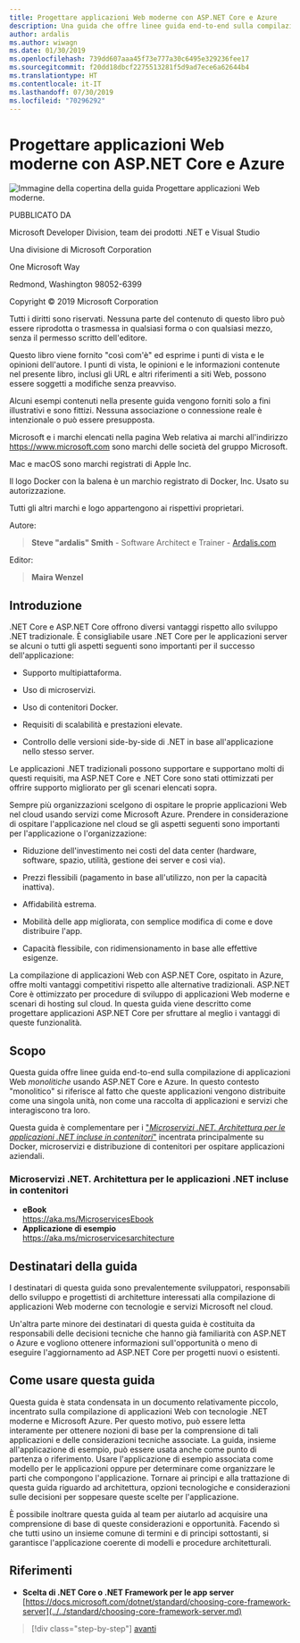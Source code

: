 ```yaml
---
title: Progettare applicazioni Web moderne con ASP.NET Core e Azure
description: Una guida che offre linee guida end-to-end sulla compilazione di applicazioni Web monolitiche usando ASP.NET Core e Azure.
author: ardalis
ms.author: wiwagn
ms.date: 01/30/2019
ms.openlocfilehash: 739dd607aaa45f73e777a30c6495e329236fee17
ms.sourcegitcommit: f20dd18dbcf2275513281f5d9ad7ece6a62644b4
ms.translationtype: HT
ms.contentlocale: it-IT
ms.lasthandoff: 07/30/2019
ms.locfileid: "70296292"
---
```

# <a name="architect-modern-web-applications-with-aspnet-core-and-azure"></a>Progettare applicazioni Web moderne con ASP.NET Core e Azure

![Immagine della copertina della guida Progettare applicazioni Web moderne.](./media/index/web-application-guide-cover-image.png)

PUBBLICATO DA

Microsoft Developer Division, team dei prodotti .NET e Visual Studio

Una divisione di Microsoft Corporation

One Microsoft Way

Redmond, Washington 98052-6399

Copyright © 2019 Microsoft Corporation

Tutti i diritti sono riservati. Nessuna parte del contenuto di questo libro può essere riprodotta o trasmessa in qualsiasi forma o con qualsiasi mezzo, senza il permesso scritto dell'editore.

Questo libro viene fornito "così com'è" ed esprime i punti di vista e le opinioni dell'autore. I punti di vista, le opinioni e le informazioni contenute nel presente libro, inclusi gli URL e altri riferimenti a siti Web, possono essere soggetti a modifiche senza preavviso.

Alcuni esempi contenuti nella presente guida vengono forniti solo a fini illustrativi e sono fittizi. Nessuna associazione o connessione reale è intenzionale o può essere presupposta.

Microsoft e i marchi elencati nella pagina Web relativa ai marchi all'indirizzo https://www.microsoft.com sono marchi delle società del gruppo Microsoft.

Mac e macOS sono marchi registrati di Apple Inc.

Il logo Docker con la balena è un marchio registrato di Docker, Inc. Usato su autorizzazione.

Tutti gli altri marchi e logo appartengono ai rispettivi proprietari.

Autore:

> **Steve "ardalis" Smith** - Software Architect e Trainer - [Ardalis.com](https://ardalis.com)

Editor:

> **Maira Wenzel**

## <a name="introduction"></a>Introduzione

.NET Core e ASP.NET Core offrono diversi vantaggi rispetto allo sviluppo .NET tradizionale. È consigliabile usare .NET Core per le applicazioni server se alcuni o tutti gli aspetti seguenti sono importanti per il successo dell'applicazione:

- Supporto multipiattaforma.

- Uso di microservizi.

- Uso di contenitori Docker.

- Requisiti di scalabilità e prestazioni elevate.

- Controllo delle versioni side-by-side di .NET in base all'applicazione nello stesso server.

Le applicazioni .NET tradizionali possono supportare e supportano molti di questi requisiti, ma ASP.NET Core e .NET Core sono stati ottimizzati per offrire supporto migliorato per gli scenari elencati sopra.

Sempre più organizzazioni scelgono di ospitare le proprie applicazioni Web nel cloud usando servizi come Microsoft Azure. Prendere in considerazione di ospitare l'applicazione nel cloud se gli aspetti seguenti sono importanti per l'applicazione o l'organizzazione:

- Riduzione dell'investimento nei costi del data center (hardware, software, spazio, utilità, gestione dei server e così via).

- Prezzi flessibili (pagamento in base all'utilizzo, non per la capacità inattiva).

- Affidabilità estrema.

- Mobilità delle app migliorata, con semplice modifica di come e dove distribuire l'app.

- Capacità flessibile, con ridimensionamento in base alle effettive esigenze.

La compilazione di applicazioni Web con ASP.NET Core, ospitato in Azure, offre molti vantaggi competitivi rispetto alle alternative tradizionali. ASP.NET Core è ottimizzato per procedure di sviluppo di applicazioni Web moderne e scenari di hosting sul cloud. In questa guida viene descritto come progettare applicazioni ASP.NET Core per sfruttare al meglio i vantaggi di queste funzionalità.

## <a name="purpose"></a>Scopo

Questa guida offre linee guida end-to-end sulla compilazione di applicazioni Web *monolitiche* usando ASP.NET Core e Azure. In questo contesto "monolitico" si riferisce al fatto che queste applicazioni vengono distribuite come una singola unità, non come una raccolta di applicazioni e servizi che interagiscono tra loro.

Questa guida è complementare per i ["_Microservizi .NET. Architettura per le applicazioni .NET incluse in contenitori_"](../microservices/index.md) incentrata principalmente su Docker, microservizi e distribuzione di contenitori per ospitare applicazioni aziendali.

### <a name="net-microservices-architecture-for-containerized-net-applications"></a>Microservizi .NET. Architettura per le applicazioni .NET incluse in contenitori

- **eBook**  
  <https://aka.ms/MicroservicesEbook>
- **Applicazione di esempio**  
  <https://aka.ms/microservicesarchitecture>

## <a name="who-should-use-this-guide"></a>Destinatari della guida

I destinatari di questa guida sono prevalentemente sviluppatori, responsabili dello sviluppo e progettisti di architetture interessati alla compilazione di applicazioni Web moderne con tecnologie e servizi Microsoft nel cloud.

Un'altra parte minore dei destinatari di questa guida è costituita da responsabili delle decisioni tecniche che hanno già familiarità con ASP.NET o Azure e vogliono ottenere informazioni sull'opportunità o meno di eseguire l'aggiornamento ad ASP.NET Core per progetti nuovi o esistenti.

## <a name="how-you-can-use-this-guide"></a>Come usare questa guida

Questa guida è stata condensata in un documento relativamente piccolo, incentrato sulla compilazione di applicazioni Web con tecnologie .NET moderne e Microsoft Azure. Per questo motivo, può essere letta interamente per ottenere nozioni di base per la comprensione di tali applicazioni e delle considerazioni tecniche associate. La guida, insieme all'applicazione di esempio, può essere usata anche come punto di partenza o riferimento. Usare l'applicazione di esempio associata come modello per le applicazioni oppure per determinare come organizzare le parti che compongono l'applicazione. Tornare ai principi e alla trattazione di questa guida riguardo ad architettura, opzioni tecnologiche e considerazioni sulle decisioni per soppesare queste scelte per l'applicazione.

È possibile inoltrare questa guida al team per aiutarlo ad acquisire una comprensione di base di queste considerazioni e opportunità. Facendo sì che tutti usino un insieme comune di termini e di principi sottostanti, si garantisce l'applicazione coerente di modelli e procedure architetturali.

## <a name="references"></a>Riferimenti

- **Scelta di .NET Core o .NET Framework per le app server**  
  [https://docs.microsoft.com/dotnet/standard/choosing-core-framework-server](../../standard/choosing-core-framework-server.md)

>[!div class="step-by-step"]
>[avanti](modern-web-applications-characteristics.md)
